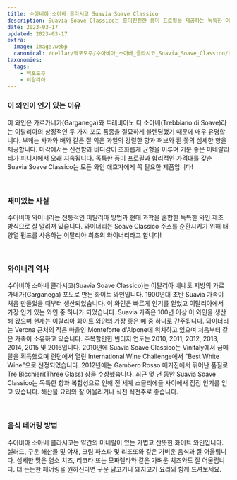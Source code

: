 ```yaml
---
title: 수아비아 소아베 클라시코 Suavia Soave Classico
description: Suavia Soave Classico는 흥미진진한 풍미 프로필을 제공하는 독특한 이탈리아 화이트 와인입니다. 가르가네가(Garganega) 포도로 만든 이 와인은 시트러스, 아몬드, 플로럴 노트의 독특하고 향긋한 코를 제공합니다. 밝은 산미와 풍부한 질감으로 해산물 요리나 아페리티프와 잘 어울립니다. 매일 마시는 와인을 찾든 친구와 함께 나눌 특별한 와인을 찾든 관계없이 고유한 특성과 복합성을 즐기십시오.
date: 2023-03-17
updated: 2023-03-17
extra:
  image: image.webp
  canonical: /cellar/백포도주/수아비아_소아베_클라시코_Suavia_Soave_Classico/index.md
taxonomies:
  tags: 
    - 백포도주
    - 이탈리아
---
```


### 이 와인이 인기 있는 이유

이 와인은 가르가네가(Garganega)와 트레비아노 디 소아베(Trebbiano di Soave)라는 이탈리아의 상징적인 두 가지 포도 품종을 절묘하게 블렌딩했기 때문에 매우 유명합니다. 부케는 사과와 배와 같은 잘 익은 과일의 강렬한 향과 허브와 흰 꽃의 섬세한 향을 제공합니다. 미각에서는 신선함과 바디감이 조화롭게 균형을 이루며 기분 좋은 미네랄리티가 피니시에서 오래 지속됩니다. 독특한 풍미 프로필과 합리적인 가격대를 갖춘 Suavia Soave Classico는 모든 와인 애호가에게 꼭 필요한 제품입니다!

&nbsp;  

### 재미있는 사실

수아비아 와이너리는 전통적인 이탈리아 방법과 현대 과학을 혼합한 독특한 와인 제조 방식으로 잘 알려져 있습니다. 와이너리는 Soave Classico 주스를 순환시키기 위해 태양열 펌프를 사용하는 이탈리아 최초의 와이너리라고 합니다!

&nbsp;  

### 와이너리 역사

수아비아 소아베 클라시코(Suavia Soave Classico)는 이탈리아 베네토 지방의 가르가네가(Garganega) 포도로 만든 화이트 와인입니다. 1900년대 초반 Suavia 가족이 처음 만들었을 때부터 생산되었습니다. 이 와인은 빠르게 인기를 얻었고 이탈리아에서 가장 인기 있는 와인 중 하나가 되었습니다. Suavia 가족은 100년 이상 이 와인을 생산해 왔으며 현재는 이탈리아 화이트 와인의 가장 좋은 예 중 하나로 간주됩니다. 와이너리는 Verona 근처의 작은 마을인 Monteforte d'Alpone에 위치하고 있으며 처음부터 같은 가족이 소유하고 있습니다. 주목할만한 빈티지 연도는 2010, 2011, 2012, 2013, 2014, 2015 및 2016입니다. 2010년에 Suavia Soave Classico는 Vinitaly에서 금메달을 획득했으며 런던에서 열린 International Wine Challenge에서 &quot;Best White Wine&quot;으로 선정되었습니다. 2012년에는 Gambero Rosso 매거진에서 뛰어난 품질로 Tre Bicchieri(Three Glass) 상을 수상했습니다. 최근 몇 년 동안 Suavia Soave Classico는 독특한 향과 복합성으로 인해 전 세계 소믈리에들 사이에서 점점 인기를 얻고 있습니다. 해산물 요리와 잘 어울리거나 식전 식전주로 좋습니다.

&nbsp;  

### 음식 페어링 방법

수아비아 소아베 클라시코는 약간의 미네랄이 있는 가볍고 산뜻한 화이트 와인입니다. 샐러드, 구운 해산물 및 야채, 크림 파스타 및 리조또와 같은 가벼운 음식과 잘 어울립니다. 섬세한 맛은 염소 치즈, 리코타 또는 모짜렐라와 같은 가벼운 치즈와도 잘 어울립니다. 더 든든한 페어링을 원하신다면 구운 닭고기나 돼지고기 요리와 함께 드셔보세요.

&nbsp;  
